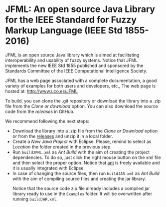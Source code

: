 # JFML: An open source Java Library for the IEEE Standard for Fuzzy Markup Language (IEEE Std 1855-2016)

JFML is an open source Java library which is aimed at facilitating interoperability and usability of fuzzy systems. 
Notice that JFML implements the new IEEE Std 1855 published and sponsored by the Standards Committee of the IEEE Computational Intelligence Society.

JFML has a web page associated with a complete documentation, a good variety of examples for both users and developers, etc., The web page is hosted at:
http://www.uco.es/JFML

To build, you can clone the .git repository or download the library into a .zip file from the <i>Clone or download</i> option. You can also download the source code from the <i>releases</i> in GitHub.

We recommend following the next steps:
</p>
<ul>
<li>
Download the library into a .zip file from the <i>Clone or Download</i> option or from the <a href="https://github.com/sotillo19/JFML/releases">releases</a> and unzip it in a local folder.
</li>
<li>
Create a <i>New Java Project</i> with Eclipse. Please, remind to select as <i>Location</i> the folder created in the previous step.
</li>
<li>
Run <code>buildJFML.xml</code> as <i>Ant Build</i> with the aim of creating the project dependencies. To do so, just click the right mouse button on the xml file and then select the proper option.
Notice that <a href="http://ant.apache.org/" target="_blank">ant</a> is freely available and it is usually integrated with Eclipse.
</li>
<li>
In case of changing the source files, then run <code>buildJAR.xml</code> as <i>Ant Build</i> with the aim of compiling source files and creating the jar library.
</li>
<p>
Notice that the source code zip file already includes a compiled jar library ready to use in the <code>Examples</code> folder.
It will be overwritten after running <code>buildJAR.xml</code>.
</p>

</ul>


